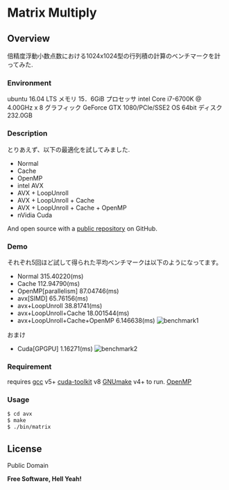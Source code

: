 # Matrix Multiply

## Overview
倍精度浮動小数点数における1024x1024型の行列積の計算のベンチマークを計ってみた.

### Environment

ubuntu 16.04 LTS
メモリ 15．6GiB
プロセッサ intel Core i7-6700K @ 4.00GHz x 8
グラフィック GeForce GTX 1080/PCIe/SSE2
OS 64bit
ディスク 232.0GB

### Description

とりあえず、以下の最適化を試してみました.

* Normal
* Cache
* OpenMP
* intel AVX
* AVX + LoopUnroll
* AVX + LoopUnroll + Cache
* AVX + LoopUnroll + Cache + OpenMP
* nVidia Cuda


And open source with a [public repository][mnrn] on GitHub.

### Demo

それぞれ5回ほど試して得られた平均ベンチマークは以下のようになってます。

* Normal     315.40220(ms)
* Cache      112.94790(ms)
* OpenMP[parallelism]  87.04746(ms)
* avx[SIMD]   65.76156(ms)
* avx+LoopUnroll 38.81741(ms)
* avx+LoopUnroll+Cache 18.001544(ms)
* avx+LoopUnroll+Cache+OpenMP 6.146638(ms)
![benchmark1](https://github.com/mnrn/dgemm/blob/master/data/benchmark.png)

おまけ
* Cuda[GPGPU]     1.16271(ms)
![benchmark2](https://github.com/mnrn/dgemm/blob/master/data/benchmark2.png)

### Requirement

requires
[gcc](https://gcc.gnu.org/) v5+
[cuda-toolkit](https://developer.nvidia.com/cuda-toolkit) v8
[GNUmake](https://www.gnu.org/software/make/) v4+ to run.
[OpenMP](http://www.openmp.org/)


### Usage

```sh
$ cd avx
$ make
$ ./bin/matrix
```

License
----

Public Domain


**Free Software, Hell Yeah!**

[//]: # (These are reference links used in the body of this note and get stripped out when the markdown processor does its job. There is no need to format nicely because it shouldn't be seen. Thanks SO - http://stackoverflow.com/questions/4823468/store-comments-in-markdown-syntax)


   [mnrn]: <https://github.com/mnrn/dgemm>
   
   [gcc]: <https://gcc.gnu.org/>
   [cuda-toolkit]: <https://developer.nvidia.com/cuda-toolkit>
   [GNUmake]: <https://www.gnu.org/software/make/>
   [OpenMP]: <http://www.openmp.org/>

